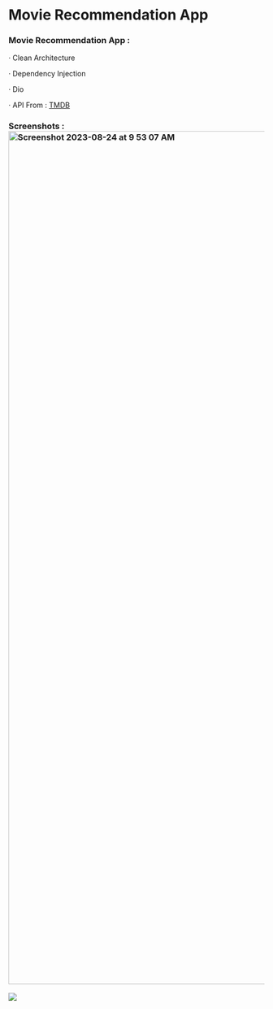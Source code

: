 # Movie Recommendation App

### Movie Recommendation App  :  
 · Clean Architecture 
  
 · Dependency Injection  
  
 · Dio
  
 · API From : [TMDB](https://www.themoviedb.org)
  
 
### Screenshots :    <img width="1680" alt="Screenshot 2023-08-24 at 9 53 07 AM" src="">

  
  <div>
  <img src= "https://github.com/Chihab-Dev/Food-App/assets/111295846/83fcd026-af52-4e3e-afd6-cd4ef06e8ff0" >
   
  </div>
  



